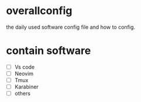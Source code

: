 # overallconfig
the daily used software config file and how to config.

# contain software
- [ ]  Vs code
- [ ]  Neovim
- [ ]  Tmux
- [ ]  Karabiner
- [ ]  others
